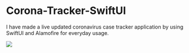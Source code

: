 # Corona-Tracker-SwiftUI

I have made a live updated coronavirus case tracker application by using SwiftUI and Alamofire for everyday usage.

![](my_app_gif.gif)

